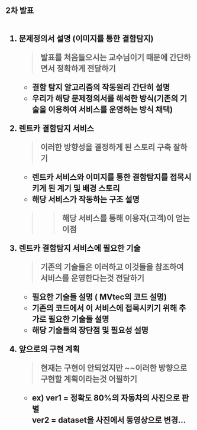 <h2> 2차 발표
<br><br>

1. 문제정의서 설명 (이미지를 통한 결함탐지)<br>
   > 발표를 처음들으시는 교수님이기 때문에 간단하면서 정확하게 전달하기
   - 결함 탐지 알고리즘의 작동원리 간단히 설명
   - 우리가 해당 문제정의서를 해석한 방식(기존의 기술을 이용하여 서비스를 운영하는 방식 채택)

1. 렌트카 결함탐지 서비스<br>
   > 이러한 방향성을 결정하게 된 스토리 구축 잘하기
   - 렌트카 서비스와 이미지를 통한 결함탐지를 접목시키게 된 계기 및 배경 스토리
   - 해당 서비스가 작동하는 구조 설명
   >> 해당 서비스를 통해 이용자(고객)이 얻는 이점

1. 렌트카 결함탐지 서비스에 필요한 기술<br>
   > 기존의 기술들은 이러하고 이것들을 참조하여 서비스를 운영한다는것 전달하기
   - 필요한 기술들 설명 ( MVtec의 코드 설명)
   - 기존의 코드에서 이 서비스에 접목시키기 위해 추가로 필요한 기술들 설명
   -  해당 기술들의 장단점 및 필요성 설명

1. 앞으로의 구현 계획<br>
   >  현재는 구현이 안되었지만 ~~이러한 방향으로 구현할 계획이라는것 어필하기
   - ex) ver1 = 정확도 80%의 자동차의 사진으로 판별<br>ver2 = dataset을 사진에서 동영상으로 변경...
